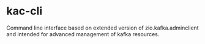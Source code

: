# kac-cli

Command line interface based on extended version of zio.kafka.adminclient and intended for advanced management of kafka resources.
